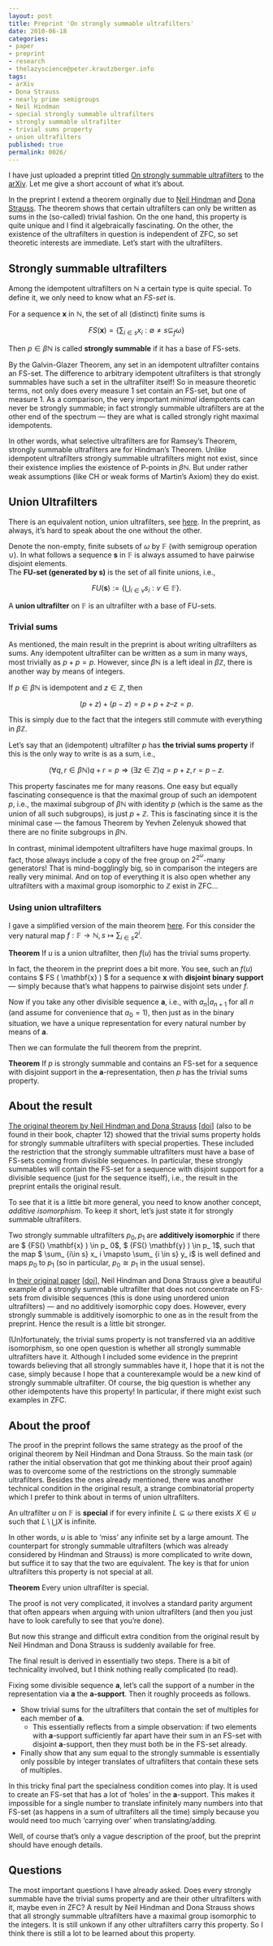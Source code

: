 ```yaml
---
layout: post
title: Preprint 'On strongly summable ultrafilters'
date: 2010-06-18
categories:
- paper
- preprint
- research
- thelazyscience@peter.krautzberger.info
tags:
- arXiv
- Dona Strauss
- nearly prime semigroups
- Neil Hindman
- special strongly summable ultrafilters
- strongly summable ultrafilter
- trivial sums property
- union ultrafilters
published: true
permalink: 0026/
---
```


I have just uploaded a preprint titled [On strongly summable ultrafilters](http://arxiv.org/abs/1006.3816) to the [arXiv](http://arxiv.org). Let me give a short account of what it’s about.

In the preprint I extend a theorem orginally due to [Neil Hindman](http://nhindman.us/) and [Dona Strauss](http://www.genealogy.math.ndsu.nodak.edu/id.php?id=38708). The theorem shows that certain ultrafilters can only be written as sums in the (so-called) trivial fashion. On the one hand, this property is quite unique and I find it algebraically fascinating. On the other, the existence of the ultrafilters in question is independent of ZFC, so set theoretic interests are immediate. Let’s start with the ultrafilters.

## Strongly summable ultrafilters

Among the idempotent ultrafilters on $\mathbb{N}$ a certain type is quite special. To define it, we only need to know what an _FS-set_ is.

For a sequence $\mathbf{x}$ in $\mathbb{N}$, the set of all (distinct) finite sums is  

$${FS}( \mathbf{x}) = \left\{ \sum_{i \in s} x_i : \emptyset \neq s \subseteq_f \omega \right\} $$

 Then $p\in \beta \mathbb{N}$ is called **strongly summable** if it has a base of FS-sets.

By the Galvin-Glazer Theorem, any set in an idempotent ultrafilter contains an FS-set. The difference to arbitrary idempotent ultrafilters is that strongly summables have such a set in the ultrafilter itself! So in measure theoretic terms, not only does every measure 1 set contain an FS-set, but one of measure 1\. As a comparison, the very important _minimal_ idempotents can never be strongly summable; in fact strongly summable ultrafilters are at the other end of the spectrum — they are what is called strongly right maximal idempotents.

In other words, what selective ultrafilters are for Ramsey’s Theorem, strongly summable ultrafilters are for Hindman’s Theorem. Unlike idempotent ultrafilters strongly summable ultrafilters might not exist, since their existence implies the existence of P-points in $\beta \mathbb{N}$. But under rather weak assumptions (like CH or weak forms of Martin’s Axiom) they do exist.

## Union Ultrafilters

There is an equivalent notion, union ultrafilters, see [here](/0025/). In the preprint, as always, it’s hard to speak about the one without the other.

Denote the non-empty, finite subsets of $\omega$ by $\mathbb{F}$ (with semigroup operation $\cup$). In what follows a sequence $\mathbf{s}$ in $\mathbb{F}$ is always assumed to have pairwise disjoint elements.  
 The **FU-set (generated by $\mathbf{s}$)** is the set of all finite unions, i.e.,  

$$ {FU(} \mathbf{s} ) := \left\{ \bigcup_{ i \in v} s_i : v \in \mathbb{F} \right\}.  $$

 A **union ultrafilter** on $\mathbb{F}$ is an ultrafilter with a base of FU-sets.

### Trivial sums

As mentioned, the main result in the preprint is about writing ultrafilters as sums. Any idempotent ultrafilter can be written as a sum in many ways, most trivially as $p+ p = p$. However, since $\beta \mathbb{N}$ is a left ideal in $\beta \mathbb{Z}$, there is another way by means of integers.

If $p \in \beta \mathbb{N}$ is idempotent and $z \in \mathbb{Z}$, then  

 $$(p+z) + (p-z) = p + p + z – z = p.$$

 This is simply due to the fact that the integers still commute with everything in $\beta \mathbb{Z}$.

Let’s say that an (idempotent) ultrafilter $p$ has **the trivial sums property** if this is the only way to write is as a sum, i.e.,  

$$ (\forall q,r\in \beta \mathbb{N}) q+r = p \Rightarrow (\exists z \in \mathbb{Z}) q= p+z, r = p -z.  $$

This property fascinates me for many reasons. One easy but equally fascinating consequence is that the maximal group of such an idempotent $p$, i.e., the maximal subgroup of $\beta \mathbb{N}$ with identity $p$ (which is the same as the union of all such subgroups), is just $p + \mathbb{Z}$. This is fascinating since it is the minimal case — the famous Theorem by Yevhen Zelenyuk showed that there are no finite subgroups in $\beta \mathbb{N}$.

In contrast, minimal idempotent ultrafilters have huge maximal groups. In fact, those always include a copy of the free group on $2^{2^\omega}$-many generators! That is mind-bogglingly big, so in comparison the integers are really very minimal. And on top of everything it is also open whether any ultrafilters with a maximal group isomorphic to $\mathbb{Z}$ exist in ZFC…

### Using union ultrafilters

I gave a simplified version of the main theorem [here](/0025/). For this consider the very natural map $f: \mathbb{F} \rightarrow \mathbb{N}, s \mapsto \sum_{i \in s} 2^i$.

**Theorem** If $u$ is a union ultrafilter, then $f(u)$ has the trivial sums property.

In fact, the theorem in the preprint does a bit more. You see, such an $f(u)$ contains $ FS ( \mathbf{x} ) $ for a sequence $\mathbf{x}$ with **disjoint binary support** — simply because that’s what happens to pairwise disjoint sets under $f$.

Now if you take any other divisible sequence $\mathbf{a}$, i.e., with $a_n \vert a_{n+1}$ for all $n$ (and assume for convenience that $a_0 = 1$), then just as in the binary situation, we have a unique representation for every natural number by means of $\mathbf{a}$.

Then we can formulate the full theorem from the preprint.

**Theorem** If $p$ is strongly summable and contains an FS-set for a sequence with disjoint support in the $\mathbf{a}$-representation, then $p$ has the trivial sums property.

## About the result

[The original theorem by Neil Hindman and Dona Strauss](http://nhindman.us/research/primes.pdf) [[doi](http://doi.org/10.1007/BF02573639)] (also to be found in their book, chapter 12) showed that the trivial sums property holds for strongly summable ultrafilters with special properties. These included the restriction that the strongly summable ultrafilters must have a base of FS-sets coming from divisible sequences. In particular, these strongly summables will contain the FS-set for a sequence with disjoint support for a divisible sequence (just for the sequence itself), i.e., the result in the preprint entails the original result.

To see that it is a little bit more general, you need to know another concept, _additive isomorphism_. To keep it short, let’s just state it for strongly summable ultrafilters.

Two strongly summable ultrafilters $p_0, p_1$ are **additively isomorphic** if there are $ {FS(} \mathbf{x} ) \in p_ 0$, $ {FS(} \mathbf{y} ) \in p_ 1$, such that the map $ \sum_ {i\in s} x_ i \mapsto \sum_ {i \in s} y_ i$ is well defined and maps $p_0$ to $p_1$ (so in particular, $p_ 0 \cong p_ 1$ in the usual sense).

In [their original paper](http://nhindman.us/research/primes.pdf) [[doi](http://doi.org/10.1007/BF02573639)], Neil Hindman and Dona Strauss give a beautiful example of a strongly summable ultrafilter that does not concentrate on FS-sets from divisible sequences (this is done using unordered union ultrafilters) — and no additively isomorphic copy does. However, every strongly summable is additively isomorphic to one as in the result from the preprint. Hence the result is a little bit stronger.

(Un)fortunately, the trivial sums property is not transferred via an additive isomorphism, so one open question is whether all strongly summable ultrafilters have it. Although I included some evidence in the preprint towards believing that all strongly summables have it, I hope that it is not the case, simply because I hope that a counterexample would be a new kind of strongly summable ultrafilter. Of course, the big question is whether any other idempotents have this property! In particular, if there might exist such examples in ZFC.

## About the proof

The proof in the preprint follows the same strategy as the proof of the original theorem by Neil Hindman and Dona Strauss. So the main task (or rather the initial observation that got me thinking about their proof again) was to overcome some of the restrictions on the strongly summable ultrafilters. Besides the ones already mentioned, there was another technical condition in the original result, a strange combinatorial property which I prefer to think about in terms of union ultrafilters.

An ultrafilter $u$ on $\mathbb{F}$ is **special** if for every infinite $L\subseteq \omega$ there exists $X \in u$ such that $L \setminus \bigcup X$ is infinite.

In other words, $u$ is able to ‘miss’ any infinite set by a large amount. The counterpart for strongly summable ultrafilters (which was already considered by Hindman and Strauss) is more complicated to write down, but suffice it to say that the two are equivalent. The key is that for union ultrafilters this property is not special at all.

**Theorem** Every union ultrafilter is special.

The proof is not very complicated, it involves a standard parity argument that often appears when arguing with union ultrafilters (and then you just have to look carefully to see that you’re done).

But now this strange and difficult extra condition from the original result by Neil Hindman and Dona Strauss is suddenly available for free.

The final result is derived in essentially two steps. There is a bit of technicality involved, but I think nothing really complicated (to read).

Fixing some divisible sequence $\mathbf{a}$, let’s call the support of a number in the representation via $\mathbf{a}$ the **$\mathbf{a}$-support**. Then it roughly proceeds as follows.

*   Show trivial sums for the ultrafilters that contain the set of multiples for each member of $\mathbf{a}$.
    *   This essentially reflects from a simple observation: if two elements with $\mathbf{a}$-support sufficiently far apart have their sum in an FS-set with disjoint $\mathbf{a}$-support, then they must both be in the FS-set already.
*   Finally show that any sum equal to the strongly summable is essentially only possible by integer translates of ultrafilters that contain these sets of multiples.

In this tricky final part the specialness condition comes into play. It is used to create an FS-set that has a lot of ‘holes’ in the $\mathbf{a}$-support. This makes it impossible for a single number to translate infinitely many numbers into that FS-set (as happens in a sum of ultrafilters all the time) simply because you would need too much ‘carrying over’ when translating/adding.

Well, of course that’s only a vague description of the proof, but the preprint should have enough details.

## Questions

The most important questions I have already asked. Does every strongly summable have the trivial sums property and are their other ultrafilters with it, maybe even in ZFC? A result by Neil Hindman and Dona Strauss shows that all strongly summable ultrafilters have a maximal group isomorphic to the integers. It is still unkown if any other ultrafilters carry this property. So I think there is still a lot to be learned about this property.
